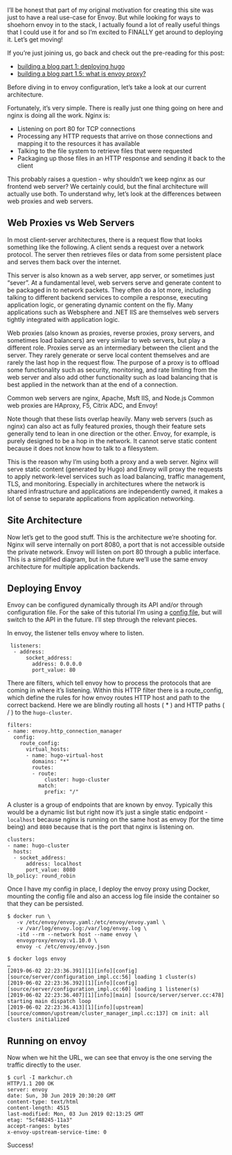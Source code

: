I’ll be honest that part of my original motivation for creating this site was just to have a real use-case for Envoy. But while looking for ways to shoehorn envoy in to the stack, I actually found a lot of really useful things that I could use it for and so I’m excited to FINALLY get around to deploying it. Let’s get moving!

If you’re just joining us, go back and check out the pre-reading for this post:


- [building a blog part 1: deploying hugo](/posts/2019-05-20-building-a-blog-part-1/)
- [building a blog part 1.5: what is envoy proxy?](/posts/2019-06-02-envoy-proxy/) 

Before diving in to envoy configuration, let’s take a look at our current architecture. 





Fortunately, it’s very simple. There is really just one thing going on here and nginx is doing all the work. Nginx is:

- Listening on port 80 for TCP connections
- Processing any HTTP requests that arrive on those connections and mapping it to the resources it has available
- Talking to the file system to retrieve files that were requested
- Packaging up those files in an HTTP response and sending it back to the client

This probably raises a question - why shouldn’t we keep nginx as our frontend web server? We certainly could, but the final architecture will actually use both. To understand why, let’s look at the differences between web proxies and web servers.

## Web Proxies vs Web Servers

In most client-server architectures, there is a request flow that looks something like the following. A client sends a request over a network protocol. The server then retrieves files or data from some persistent place and serves them back over the internet. 

This server is also known as a web server, app server, or sometimes just “sever”. At a fundamental level, web servers serve and generate content to be packaged in to network packets. They often do a lot more, including talking to different backend services to compile a response, executing application logic, or generating dynamic content on the fly. Many applications such as Websphere and .NET IIS are themselves web servers tightly integrated with application logic. 

Web proxies (also known as proxies, reverse proxies, proxy servers, and sometimes load balancers) are very similar to web servers, but play a different role. Proxies serve as an intermediary between the client and the server. They rarely generate or serve local content themselves and are rarely the last hop in the request flow. The purpose of a proxy is to offload some functionality such as security, monitoring, and rate limiting from the web server and also add other functionality such as load balancing that is best applied in the network than at the end of a connection.

Common web servers are nginx, Apache, Msft IIS, and Node.js
Common web proxies are HAproxy, F5, Citrix ADC, and Envoy!

Note though that these lists overlap heavily. Many web servers (such as nginx) can also act as fully featured proxies, though their feature sets generally tend to lean in one direction or the other. Envoy, for example, is purely designed to be a hop in the network. It cannot serve static content because it does not know how to talk to a filesystem.

This is the reason why I’m using both a proxy and a web server. Nginx will serve static content (generated by Hugo) and Envoy will proxy the requests to apply network-level services such as load balancing, traffic management, TLS, and monitoring. Especially in architectures where the network is shared infrastructure and applications are independently owned, it makes a lot of sense to separate applications from application networking.

## Site Architecture
Now let’s get to the good stuff. This is the architecture we’re shooting for. Nginx will serve internally on port 8080, a port that is not accessible outside the private network. Envoy will listen on port 80 through a public interface. This is a simplified diagram, but in the future we’ll use the same envoy architecture for multiple application backends.

## Deploying Envoy
Envoy can be configured dynamically through its API and/or through configuration file. For the sake of this tutorial I’m using a [config file](config), but will switch to the API in the future. I’ll step through the relevant pieces.

In envoy, the listener tells envoy where to listen. 
``` 
 listeners:
  - address:
      socket_address:
        address: 0.0.0.0
        port_value: 80
```

There are filters, which tell envoy how to process the protocols that are coming in where it’s listening. Within this HTTP filter there is a route_config, which define the rules for how envoy routes HTTP host and path to the correct backend. Here we are blindly routing all hosts ( * ) and HTTP paths ( / ) to the `hugo-cluster`.

```
filters:
- name: envoy.http_connection_manager
  config:
    route_config:
      virtual_hosts:
      - name: hugo-virtual-host
        domains: "*"
        routes:
        - route:
            cluster: hugo-cluster
          match:
            prefix: "/"
```

A cluster is a group of endpoints that are known by envoy. Typically this would be a dynamic list but right now it’s just a single static endpoint - `localhost` because nginx is running on the same host as envoy (for the time being) and `8080` because that is the port that nginx is listening on. 

```
clusters:
- name: hugo-cluster
  hosts:
  - socket_address:
      address: localhost
      port_value: 8080
lb_policy: round_robin
```

Once I have my config in place, I deploy the envoy proxy using Docker, mounting the config file and also an access log file inside the container so that they can be persisted.

```
$ docker run \
   -v /etc/envoy/envoy.yaml:/etc/envoy/envoy.yaml \
   -v /var/log/envoy.log:/var/log/envoy.log \
   -itd --rm --network host --name envoy \
   envoyproxy/envoy:v1.10.0 \
   envoy -c /etc/envoy/envoy.json

$ docker logs envoy
…
[2019-06-02 22:23:36.391][1][info][config] [source/server/configuration_impl.cc:56] loading 1 cluster(s)
[2019-06-02 22:23:36.392][1][info][config] [source/server/configuration_impl.cc:60] loading 1 listener(s)
[2019-06-02 22:23:36.407][1][info][main] [source/server/server.cc:478] starting main dispatch loop
[2019-06-02 22:23:36.413][1][info][upstream] [source/common/upstream/cluster_manager_impl.cc:137] cm init: all clusters initialized
```
## Running on envoy

Now when we hit the URL, we can see that envoy is the one serving the traffic directly to the user.

```
$ curl -I markchur.ch
HTTP/1.1 200 OK
server: envoy
date: Sun, 30 Jun 2019 20:30:20 GMT
content-type: text/html
content-length: 4515
last-modified: Mon, 03 Jun 2019 02:13:25 GMT
etag: "5cf48245-11a3"
accept-ranges: bytes
x-envoy-upstream-service-time: 0
```

Success!
